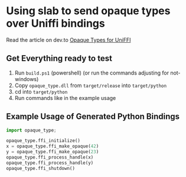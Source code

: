 # Using slab to send opaque types over Uniffi bindings

Read the article on dev.to [Opaque Types for UniFFI](https://dev.to/therustgarden/opaque-types-for-uniffi-1j9l)

## Get Everything ready to test

1. Run `build.ps1` (powershell) (or run the commands adjusting for not-windows)
2. Copy `opaque_type.dll` from `target/release` into `target/python`
3. cd into `target/python`
4. Run commands like in the example usage

## Example Usage of Generated Python Bindings

```python
import opaque_type;

opaque_type.ffi_initialize()
x = opaque_type.ffi_make_opaque(42)
y = opaque_type.ffi_make_opaque(23)
opaque_type.ffi_process_handle(x)
opaque_type.ffi_process_handle(y)
opaque_type.ffi_shutdown()
```
